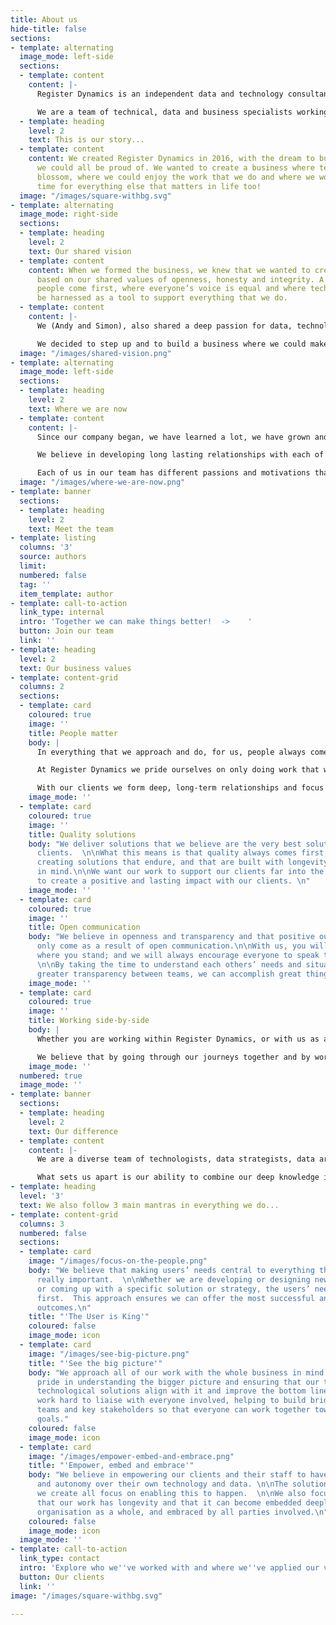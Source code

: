 ```yaml
---
title: About us
hide-title: false
sections:
- template: alternating
  image_mode: left-side
  sections:
  - template: content
    content: |-
      Register Dynamics is an independent data and technology consultancy based in the UK.

      We are a team of technical, data and business specialists working with public and private organisations to support them with their technical and data challenges.
  - template: heading
    level: 2
    text: This is our story...
  - template: content
    content: We created Register Dynamics in 2016, with the dream to build a business
      we could all be proud of. We wanted to create a business where technology could
      blossom, where we could enjoy the work that we do and where we would also have
      time for everything else that matters in life too!
  image: "/images/square-withbg.svg"
- template: alternating
  image_mode: right-side
  sections:
  - template: heading
    level: 2
    text: Our shared vision
  - template: content
    content: When we formed the business, we knew that we wanted to create a company
      based on our shared values of openness, honesty and integrity. A place where
      people come first, where everyone’s voice is equal and where technology can
      be harnessed as a tool to support everything that we do.
  - template: content
    content: |-
      We (Andy and Simon), also shared a deep passion for data, technology and making things better. We were both well established in our careers as technologists, data specialists and as business people but we both felt as though we had much more to give.

      We decided to step up and to build a business where we could make a more direct, positive impact in the market and to improve how people can use technology more efficiently and access their data more effectively.
  image: "/images/shared-vision.png"
- template: alternating
  image_mode: left-side
  sections:
  - template: heading
    level: 2
    text: Where we are now
  - template: content
    content: |-
      Since our company began, we have learned a lot, we have grown and we have had the honour of working with some amazing and diverse organisations (see our [Case Studies](https://www.register-dynamics.co.uk/case-studies/)).

      We believe in developing long lasting relationships with each of our clients and strive to be their trusted partners.

      Each of us in our team has different passions and motivations that drive us and that have brought us to where we are today. As a company we appreciate our similarities and celebrate our differences. Every day we continue to build this dream together.
  image: "/images/where-we-are-now.png"
- template: banner
  sections:
  - template: heading
    level: 2
    text: Meet the team
- template: listing
  columns: '3'
  source: authors
  limit: 
  numbered: false
  tag: ''
  item_template: author
- template: call-to-action
  link_type: internal
  intro: 'Together we can make things better!  ->    '
  button: Join our team
  link: ''
- template: heading
  level: 2
  text: Our business values
- template: content-grid
  columns: 2
  sections:
  - template: card
    coloured: true
    image: ''
    title: People matter
    body: |
      In everything that we approach and do, for us, people always come first.

      At Register Dynamics we pride ourselves on only doing work that we love, and on making sure that everyone has the time and space to explore all of their interests - both inside and outside of work.

      With our clients we form deep, long-term relationships and focus on what matters most to them. We focus on the user needs and work hard to ensure that their voice is heard and taken seriously.
    image_mode: ''
  - template: card
    coloured: true
    image: ''
    title: Quality solutions
    body: "We deliver solutions that we believe are the very best solutions for our
      clients.  \n\nWhat this means is that quality always comes first, along with
      creating solutions that endure, and that are built with longevity and scalability
      in mind.\n\nWe want our work to support our clients far into the future and
      to create a positive and lasting impact with our clients. \n"
    image_mode: ''
  - template: card
    coloured: true
    image: ''
    title: Open communication
    body: "We believe in openness and transparency and that positive outcomes can
      only come as a result of open communication.\n\nWith us, you will always know
      where you stand; and we will always encourage everyone to speak their minds.
      \n\nBy taking the time to understand each others’ needs and situation, and encouraging
      greater transparency between teams, we can accomplish great things.\n"
    image_mode: ''
  - template: card
    coloured: true
    image: ''
    title: Working side-by-side
    body: |
      Whether you are working within Register Dynamics, or with us as a client, we will be working with you side-by-side.

      We believe that by going through our journeys together and by working collaboratively as partners (rather than working for you or you working for us), we will create a much stronger team and end result.
    image_mode: ''
  numbered: true
  image_mode: ''
- template: banner
  sections:
  - template: heading
    level: 2
    text: Our difference
  - template: content
    content: |-
      We are a diverse team of technologists, data strategists, data architects, executive leaders and business developers.

      What sets us apart is our ability to combine our deep knowledge in technology with our strong business acumen. This is made possible from our wealth of experience working at and with senior executives at the highest levels in a variety of organisations.
- template: heading
  level: '3'
  text: We also follow 3 main mantras in everything we do...
- template: content-grid
  columns: 3
  numbered: false
  sections:
  - template: card
    image: "/images/focus-on-the-people.png"
    body: "We believe that making users’ needs central to everything that we do is
      really important.  \n\nWhether we are developing or designing new technology,
      or coming up with a specific solution or strategy, the users’ needs always come
      first.  This approach ensures we can offer the most successful and long lasting
      outcomes.\n"
    title: "'The User is King'"
    coloured: false
    image_mode: icon
  - template: card
    image: "/images/see-big-picture.png"
    title: "'See the big picture'"
    body: "We approach all of our work with the whole business in mind. \n\nWe take
      pride in understanding the bigger picture and ensuring that our technology and
      technological solutions align with it and improve the bottom line.\n\nWe also
      work hard to liaise with everyone involved, helping to build bridges between
      teams and key stakeholders so that everyone can work together towards the same
      goals."
    coloured: false
    image_mode: icon
  - template: card
    image: "/images/empower-embed-and-embrace.png"
    title: "'Empower, embed and embrace'"
    body: "We believe in empowering our clients and their staff to have full control
      and autonomy over their own technology and data. \n\nThe solutions and tools
      we create all focus on enabling this to happen.  \n\nWe also focus on ensuring
      that our work has longevity and that it can become embedded deeply into the
      organisation as a whole, and embraced by all parties involved.\n"
    coloured: false
    image_mode: icon
  image_mode: ''
- template: call-to-action
  link_type: contact
  intro: 'Explore who we''ve worked with and where we''ve applied our values -> '
  button: Our clients
  link: ''
image: "/images/square-withbg.svg"

---
```

